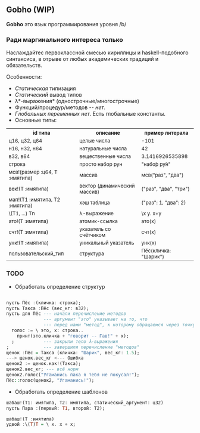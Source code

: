## Gobho (WIP)

**Gobho** это язык программирования уровня /b/

### Ради маргинального интереса только

Наслаждайтес первоклассной смесью кириллицы и haskell-подобного синтаксиса, в отрыве от любых академических традиций и обязательств.

Особенности:

- *Статическая* типизация
- *Статический* вывод типов
- λ*-выражения* (однострочные/многострочные)
- Функций/процедур/методов -- *нет*.
- *Глобальных переменных нет*. Есть глобальные константы.
- Основные типы:

<table style='font-size:95%'>

<tr scope="col">
 <th>id типа</th>
 <th>описание</th>
 <th>пример литерала</th>
</tr>

<tr>
 <td>ц16, ц32, ц64</td>
 <td>целые числа</td>
 <td>-101</td>
</tr>

<tr>
 <td>н16, н32, н64</td>
 <td>натуральные числа</td>
 <td>42</td>
</tr>

<tr>
 <td>в32, в64</td>
 <td>вещественные числа</td>
 <td>3.1416926535898</td>
</tr>

<tr>
 <td>строка</td>
 <td>просто набор рун</td>
 <td>"набо́р ру́н"</td>
</tr>

<tr>
 <td>мсв!(размер :ц64, Т :имятипа)</td>
 <td>массив</td>
 <td>мсв("раз", "два")</td>
</tr>

<tr>
 <td>век!(Т :имятипа)</td>
 <td>вектор (динамический массив)</td>
 <td>("раз", "два", "три")</td>
</tr>

<tr>
 <td>мап!(Т1 :имятипа, Т2 :имятипа)</td>
 <td>хэш таблица</td>
 <td>("раз": 1, "два": 2)</td>
</tr>

<tr>
 <td>\(Т1, ...) Тn</td>
 <td>λ-выражение</td>
 <td>\x у. x+у</td>
</tr>

<tr>
 <td>ато!(Т :имятипа)</td>
 <td>атомик-ссылка</td>
 <td>ато(x)</td>
</tr>

<tr>
 <td>счт!(Т :имятипа)</td>
 <td>указатель со счётчиком</td>
 <td>счт(x)</td>
</tr>

<tr>
 <td>унк!(Т :имятипа)</td>
 <td>уникальный указатель</td>
 <td>унк(x)</td>
</tr>

<tr>
 <td>пользовательский_тип</td>
 <td>структура</td>
 <td>Пёс(кличка: "Шарик")</td>
</tr>

</table>

### TODO

- Обработать определение структур
~~~haskell

пусть Пёс :(кличка: строка);
пусть Такса :Пёс (вес_кг: в32);
пусть для Пёс --- начали перечисление методов
              --- аргумент "это" указывает на то, что
              --- перед нами "метод", к которому обращаемся через точку
  голос := \ это, х: строка..
    принт(это.кличка + "говорит -- Гав!" + х);
  ;           --- закрыли тело λ-выражения
;             --- завершили перечисление "методов"
щенок :Пёс = Такса (кличка: "Шарик", вес_кг: 1.5);
---> щенок.вес_кг <--- Ошибка
щенок2 := щенок.как!(Такса);
щенок2.вес_кг; --- всё норм
щенок2.голос("Угаманись пака я тебя не покусал!");
Пёс::голос(щенок2, "Угаманись!");
~~~
- Обработать определение шаблонов
~~~haskell
шабаш!(Т1: имятипа, Т2: имятипа, статический_аргумент: ц32)
пусть Пара :(первый: T1, второй: Т2);

шабаш!(Т :имятипа)
удвой :\(T)T = \ х. х + х;
~~~


